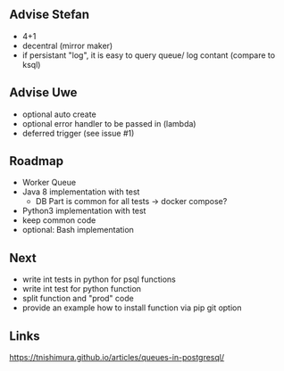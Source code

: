 Advise Stefan
--------------
* 4+1
* decentral (mirror maker)
* if persistant "log", it is easy to query queue/ log contant (compare to ksql)

Advise Uwe
----------
* optional auto create
* optional error handler to be passed in (lambda)
* deferred trigger (see issue #1)

Roadmap
-------
- Worker Queue
- Java 8 implementation with test
    - DB Part is common for all tests -> docker compose?
- Python3 implementation with test
- keep common code 
- optional: Bash implementation

Next
----
- write int tests in python for psql functions
- write int test for python function
- split function and "prod" code
- provide an example how to install function via pip git option

Links
-----
https://tnishimura.github.io/articles/queues-in-postgresql/
